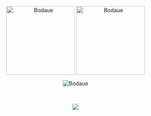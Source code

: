 <p align="center"><img height="180em" src="https://github-readme-stats.vercel.app/api?username=bodaue&hide_border=true&count_private=true&show_icons=true&theme=radical" alt="Bodaue" align = "center"/>
<img height="180em" src="https://github-readme-stats.vercel.app/api/top-langs?username=bodaue&show_icons=true&locale=en&layout=compact&hide_border=true&theme=radical" alt="Bodaue" align = "center"/></p>
<p align="center"><img src="https://github-readme-streak-stats.herokuapp.com/?user=bodaue&theme=black-ice&hide_border=true&stroke=0000&background=0D1117&ring=e05397&fire=e05397&currStreakLabel=e05397" alt="Bodaue" /></p>
<br>
<p align="center">
  <a href="https://skillicons.dev">
    <img src="https://skillicons.dev/icons?i=python,django,fastapi,flask,git,docker,postgres,mongodb,redis,rabbitmq,kafka,linux,html,css&perline=7" />
  </a>
</p>
<br>
  
